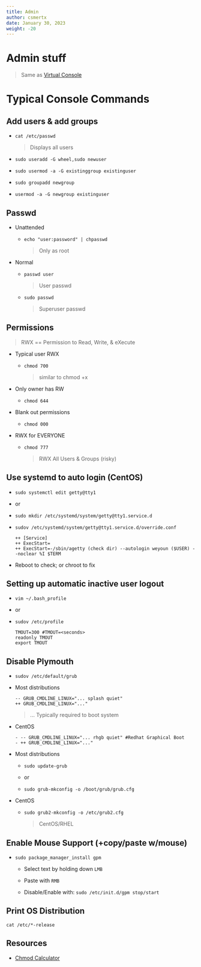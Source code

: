 ```yaml
---
title: Admin
author: csmertx
date: January 30, 2023
weight: -20
---
```


# Admin stuff

> Same as [Virtual Console](/Linux/Assorted/vconsole)

# Typical Console Commands

## Add users & add groups

- ```cat /etc/passwd```

    > Displays all users

- ```sudo useradd -G wheel,sudo newuser```

- ```sudo usermod -a -G existinggroup existinguser```

- ```sudo groupadd newgroup```

- ```usermod -a -G newgroup existinguser```

## Passwd

- Unattended

    - ```echo "user:password" | chpasswd```

        > Only as root

- Normal

    - ```passwd user```

        > User passwd

    - ```sudo passwd```

        > Superuser passwd

## Permissions

> RWX == Permission to Read, Write, & eXecute

- Typical user RWX

    - ```chmod 700```

        > similar to chmod +x

- Only owner has RW

    - ```chmod 644```

- Blank out permissions

    - ```chmod 000```

- RWX for EVERYONE

    - ```chmod 777```

        > RWX All Users & Groups (risky)

## Use systemd to auto login (CentOS)

- ```sudo systemctl edit getty@tty1```

- or

- ```sudo mkdir /etc/systemd/system/getty@tty1.service.d```

- ```sudov /etc/systemd/system/getty@tty1.service.d/override.conf```

    ```
    ++ [Service]
    ++ ExecStart=
    ++ ExecStart=-/sbin/agetty (check dir) --autologin weyoun ($USER) --noclear %I $TERM
    ```

- Reboot to check; or chroot to fix

## Setting up automatic inactive user logout

- ```vim ~/.bash_profile```

- or

- ```sudov /etc/profile```

    ```
    TMOUT=300 #TMOUT=<seconds>
    readonly TMOUT
    export TMOUT
    ```

## Disable Plymouth

- ```sudov /etc/default/grub```

- Most distributions

    ```
    -- GRUB_CMDLINE_LINUX="... splash quiet"
    ++ GRUB_CMDLINE_LINUX="..."
    ```

    > ... Typically required to boot system
    
- CentOS

    ```
    - -- GRUB_CMDLINE_LINUX="... rhgb quiet" #Redhat Graphical Boot
    - ++ GRUB_CMDLINE_LINUX="..."
    ```

- Most distributions

    - ```sudo update-grub```

    - or

    - ```sudo grub-mkconfig -o /boot/grub/grub.cfg```

- CentOS

    - ```sudo grub2-mkconfig -o /etc/grub2.cfg```

        > CentOS/RHEL

## Enable Mouse Support (+copy/paste w/mouse)

- ```sudo package_manager_install gpm```

    - Select text by holding down ```LMB```

    - Paste with ```RMB```

    - Disable/Enable with: ```sudo /etc/init.d/gpm stop/start```

## Print OS Distribution

```cat /etc/*-release```

## Resources

- [Chmod Calculator](https://chmodcommand.com/)